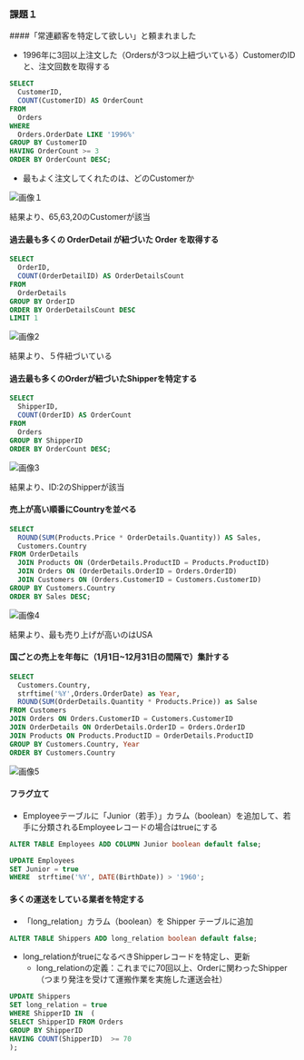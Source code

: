 ### 課題１

####「常連顧客を特定して欲しい」と頼まれました

- 1996年に3回以上注文した（Ordersが3つ以上紐づいている）CustomerのIDと、注文回数を取得する

```sql
SELECT
  CustomerID,
  COUNT(CustomerID) AS OrderCount
FROM
  Orders
WHERE  
  Orders.OrderDate LIKE '1996%'
GROUP BY CustomerID
HAVING OrderCount >= 3
ORDER BY OrderCount DESC;
```

- 最もよく注文してくれたのは、どのCustomerか

![画像１](image/1.jpg) 

結果より、65,63,20のCustomerが該当


#### 過去最も多くの OrderDetail が紐づいた Order を取得する

```sql
SELECT 
  OrderID,
  COUNT(OrderDetailID) AS OrderDetailsCount
FROM 
  OrderDetails
GROUP BY OrderID
ORDER BY OrderDetailsCount DESC
LIMIT 1
```

![画像2](image/2.jpg) 

結果より、５件紐づいている

#### 過去最も多くのOrderが紐づいたShipperを特定する

```sql
SELECT
  ShipperID,
  COUNT(OrderID) AS OrderCount
FROM
  Orders
GROUP BY ShipperID
ORDER BY OrderCount DESC;

```

![画像3](image/3.jpg) 

結果より、ID:2のShipperが該当


#### 売上が高い順番にCountryを並べる

```sql
SELECT 
  ROUND(SUM(Products.Price * OrderDetails.Quantity)) AS Sales, 
  Customers.Country
FROM OrderDetails
  JOIN Products ON (OrderDetails.ProductID = Products.ProductID)
  JOIN Orders ON (OrderDetails.OrderID = Orders.OrderID)
  JOIN Customers ON (Orders.CustomerID = Customers.CustomerID)
GROUP BY Customers.Country
ORDER BY Sales DESC;
```

![画像4](image/4.jpg) 

結果より、最も売り上げが高いのはUSA

#### 国ごとの売上を年毎に（1月1日~12月31日の間隔で）集計する


```sql
SELECT 
  Customers.Country,
  strftime('%Y',Orders.OrderDate) as Year,
  ROUND(SUM(OrderDetails.Quantity * Products.Price)) as Salse
FROM Customers
JOIN Orders ON Orders.CustomerID = Customers.CustomerID
JOIN OrderDetails ON OrderDetails.OrderID = Orders.OrderID
JOIN Products ON Products.ProductID = OrderDetails.ProductID
GROUP BY Customers.Country, Year
ORDER BY Customers.Country
```

![画像5](image/5.jpg) 


#### フラグ立て

- Employeeテーブルに「Junior（若手）」カラム（boolean）を追加して、若手に分類されるEmployeeレコードの場合はtrueにする

```sql
ALTER TABLE Employees ADD COLUMN Junior boolean default false;

UPDATE Employees
SET Junior = true
WHERE  strftime('%Y', DATE(BirthDate)) > '1960';
```

#### 多くの運送をしている業者を特定する

- 「long_relation」カラム（boolean）を Shipper テーブルに追加

```sql
ALTER TABLE Shippers ADD long_relation boolean default false;
```

- long_relationがtrueになるべきShipperレコードを特定し、更新
  - long_relationの定義：これまでに70回以上、Orderに関わったShipper（つまり発注を受けて運搬作業を実施した運送会社）

```sql
UPDATE Shippers
SET long_relation = true
WHERE ShipperID IN  (
SELECT ShipperID FROM Orders
GROUP BY ShipperID
HAVING COUNT(ShipperID)  >= 70
);
```




